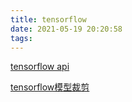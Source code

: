 ```yaml
---
title: tensorflow
date: 2021-05-19 20:20:58
tags:
---
```


[tensorflow api](https://tensorflow.juejin.im/extend/adding_an_op.html#toc-10)  

[tensorflow模型裁剪](https://zhuanlan.zhihu.com/p/40226973)  
